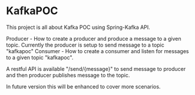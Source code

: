 # KafkaPOC
This project is all about Kafka POC using Spring-Kafka API. 

Producer - How to create a producer and produce a message to a given topic. Currently the producer is setup to send message to a topic "kafkapoc"
Consumer - How to create a consumer and listen for messages to a given topic "kafkapoc".

A restful API is available "/send/{message}" to send message to producer and then producer publishes message to the topic.

In future version this will be enhanced to cover more scenarios.
